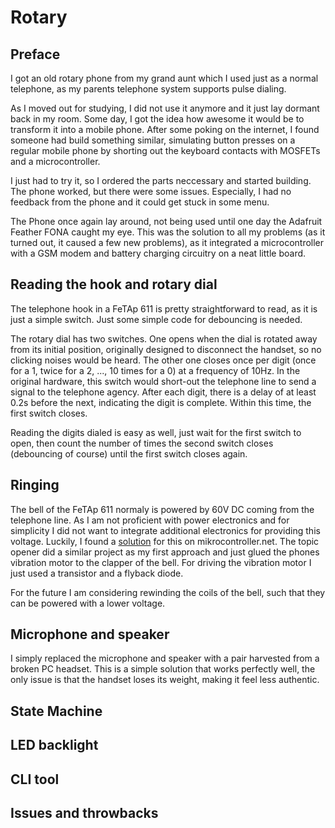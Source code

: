 # Rotary

## Preface

I got an old rotary phone from my grand aunt which I used just as a normal telephone,
as my parents telephone system supports pulse dialing.

As I moved out for studying, I did not use it anymore and it just lay dormant back in my room.
Some day, I got the idea how awesome it would be to transform it into a mobile phone.
After some poking on the internet, I found someone had build something similar, simulating button presses on a regular mobile phone by shorting out the keyboard contacts with MOSFETs and a microcontroller.

I just had to try it, so I ordered the parts neccessary and started building.
The phone worked, but there were some issues. Especially, I had no feedback from the phone and it could get stuck in some menu.

The Phone once again lay around, not being used until one day the Adafruit Feather FONA caught my eye.
This was the solution to all my problems (as it turned out, it caused a few new problems), as it integrated a microcontroller with a GSM modem and battery charging circuitry on a neat little board.

## Reading the hook and rotary dial

The telephone hook in a FeTAp 611 is pretty straightforward to read, as it is just a simple switch.
Just some simple code for debouncing is needed.

The rotary dial has two switches.
One opens when the dial is rotated away from its initial position, originally designed to disconnect the handset, so no clicking noises would be heard.
The other one closes once per digit (once for a 1, twice for a 2, ..., 10 times for a 0) at a frequency of 10Hz.
In the original hardware, this switch would short-out the telephone line to send a signal to the telephone agency.
After each digit, there is a delay of at least 0.2s before the next, indicating the digit is complete.
Within this time, the first switch closes.

Reading the digits dialed is easy as well, just wait for the first switch to open, then count the number of times the second switch closes (debouncing of course) until the first switch closes again.

## Ringing

The bell of the FeTAp 611 normaly is powered by 60V DC coming from the telephone line.
As I am not proficient with power electronics and for simplicity I did not want to integrate additional electronics for providing this voltage.
Luckily, I found a [solution](https://www.mikrocontroller.net/topic/65293) for this on mikrocontroller.net.
The topic opener did a similar project as my first approach and just glued the phones vibration motor to the clapper of the bell.
For driving the vibration motor I just used a transistor and a flyback diode.

For the future I am considering rewinding the coils of the bell, such that they can be powered with a lower voltage.

## Microphone and speaker

I simply replaced the microphone and speaker with a pair harvested from a broken PC headset.
This is a simple solution that works perfectly well, the only issue is that the handset loses its weight, making it feel less authentic.

## State Machine

## LED backlight

## CLI tool

## Issues and throwbacks

